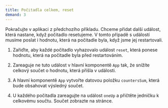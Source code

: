 ```yaml
---
title: Počitadla celkem, reset
demand: 3
---
```


Pokračujte v aplikaci z předchozího příkladu. Chceme přidat další událost, která nastane, když počitadlo resetujeme. V tomto případě s událostí musíme poslat i hodnotu, která na počitadle byla, když jsme jej restartovali. 

1. Zařiďte, aby každé počitadlo vyhazovalo událost `reset`, která ponese hodnotu, která na počitadle byla před restartováním.
1. Zareaguje ne tuto událost v hlavní komponentě `App` tak, že snížíte celkový součet o hodnotu, která přišla v události.


1. A hlavní komponentě `App` vytvořte datovou položku `countersSum`, která bude obsahovat výsledný součet. 
1. U každého počitadla zareagujte na událost `oneUp` a přičtěte jedničku k celkovému součtu. Součet zobrazte na stránce. 
